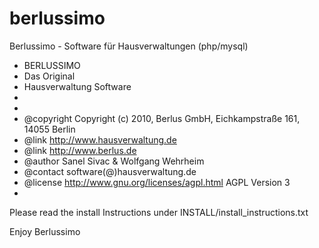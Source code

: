 # berlussimo
Berlussimo - Software für Hausverwaltungen (php/mysql)


 * BERLUSSIMO
 * Das Original
 * Hausverwaltung Software
 *
 *
 * @copyright    Copyright (c) 2010, Berlus GmbH, Eichkampstraße 161, 14055 Berlin
 * @link         http://www.hausverwaltung.de
 * @link         http://www.berlus.de
 * @author       Sanel Sivac & Wolfgang Wehrheim
 * @contact software(@)hausverwaltung.de
 * @license     http://www.gnu.org/licenses/agpl.html AGPL Version 3
 * 
 Please read the install Instructions under INSTALL/install_instructions.txt 

Enjoy Berlussimo

